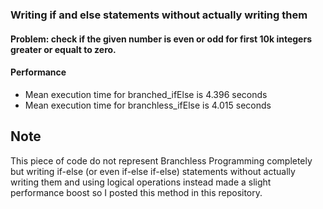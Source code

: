 ### Writing if and else statements without actually writing them

#### Problem: check if the given number is even or odd for first 10k integers greater or equalt to zero.


#### Performance
- Mean execution time for branched_ifElse is 4.396 seconds
- Mean execution time for branchless_ifElse is 4.015 seconds

## Note
This piece of code do not represent Branchless Programming completely but writing if-else (or even if-else if-else) statements without actually writing them and using logical operations instead made a slight performance boost so I posted this method in this repository.
